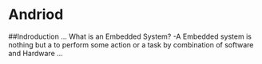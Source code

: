 # Andriod
##Indroduction
...
 What is an Embedded System?
 -A Embedded system is nothing but a to perform some action or a task by combination of software and Hardware
...
